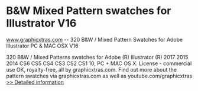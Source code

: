 # B&W Mixed Pattern swatches for Illustrator V16
www.graphicxtras.com -- 320 B&W / Mixed Pattern Swatches for Adobe Illustrator PC & MAC OSX V16

320 B&W / Mixed Patterns swatches for Adobe (R) Illustrator (R) 2017 2015 2014 CS6 CS5 CS4 CS3 CS2 CS1 10, PC + MAC OS X. License - commercial use OK, royalty-free, all by graphicxtras.com. Find out more about the pattern swatches via graphicxtras.com as well as youtube.com/graphicxtras
[>> Detailed information](https://secure.shareit.com/shareit/product.html?productid=300468894&affiliateid=200057808)